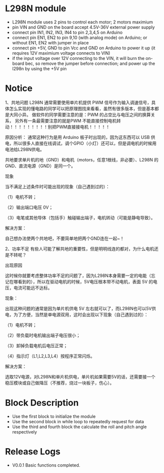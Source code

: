 # L298N module
* L298N module uses 2 pins to control each motor; 2 motors maximium
* pin VIN and GND on the board accept 4.5V-36V external power supply
* connect pin IN1, IN2, IN3, IN4 to pin 2,3,4,5 on Arduino
* connect pin EN1, EN2 to pin 9,10 (with analog mode) on Arduino; or without EN1, EN2 with jumper in place
* connect pin +5V, GND to pin Vcc and GND on Arduino to power it up (it requires 12V maximium voltage connects to VIN)
* if the input voltage over 12V connecting to the VIN, it will burn the on-board bec, so remove the jumper before connection; and power up the l298n by using the +5V pin 

# Notice
1、共地问题
L298N 通常需要使用单片机提供 PWM 信号作为输入调速信号，具体怎么实现的懂电路的同学可以把原理图找来看看，虽然有很多版本，但是基本都是大同小异。
做软件的同学需要注意的是：PWM 的占空比与电压之间的换算关系，
另外有一条最需要注意的就是PWM 不能直接控制电机转动！！！！！！！！！别把PWM直接接电机！！！！！

原因分析：
通常这种行为是用 Arduino 板子时出现的，因为这东西可以 USB 供电，所以很多人直接在线调试，调个GPIO（小灯）还可以，但是调电机的时候用电池给L298N供电。

共地要求单片机的地（GND）和电机（motors，任意1根线，非必要）、L298N 的GND、直流电源（GND）是同一个。

现象

当不满足上述条件时可能出现的现象（自己遇到过的）：

（1）电机不转；

（2）输出端口电压 0V；

（3）电笔或其他导体（包括手）触碰输出端子，电机转动（可能是静电导致）。

解决方案：

自己想办法使两个共地吧，不要简单地把两个GND连在一起~！

2、功率不足
有些人可能了解共地的重要性，但是明明线连的都对，为什么电机还是不转呢？

出现原因

这时候你就要考虑整体功率不足的问题了，因为L298N本身需要一定的电能（忘记在哪看到的），所以在驱动电机的时候，5V电压根本带不动电机，表面 5V 的电压，电流可能远不达标。

现象：

出现这种问题的通常是因为单片机供电 5V 左右就可以了，而L298N也可以5V供电，为了方便，当然是单电源双用，这时会出现以下现象（自己遇到过的）：

（1）电机不转；

（2）带负载时电机输出端子电压很小；

（3）卸掉负载电机后电压正常；

（4）指示灯（L1,L2,L3,L4）按程序正常闪烁。

解决方案：

选取12V电源，对L298N和单片机供电，单片机如果需要5V的话，还需要接一个稳压模块或自己做降压（不推荐，烧过一块板子，伤心）。


# Block Description
* Use the first block to initialize the module
* Use the second block in while loop to repeatedly request for data
* Use the third and fourth block the calculate the roll and pitch angle respectively

# Release Logs
* V0.0.1  Basic functions completed.
